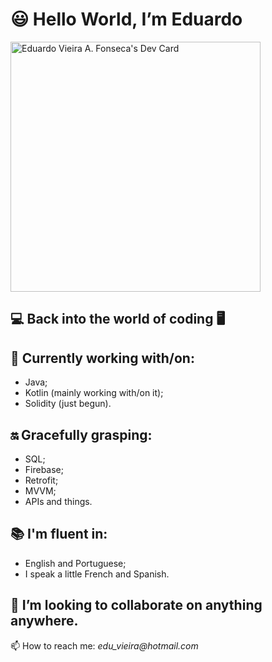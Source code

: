  # 😃 Hello World, I’m **Eduardo**  
<a href="https://app.daily.dev/eduVieiraAF"><img src="https://api.daily.dev/devcards/b7eff47c78a34652a8e6b6e1cb984b6b.png?r=ahy" width="400" alt="Eduardo Vieira A. Fonseca's Dev Card"/></a>

 ## 💻 Back into the world of coding 🖥
 
 ## 🌱 Currently working with/on: 
  - Java;
 - Kotlin (mainly working with/on it);
 - Solidity (just begun).
  
  ## 🔛 Gracefully grasping:
   - SQL;
   - Firebase;
   - Retrofit;
   - MVVM;
   - APIs and things.
 
 ## 📚 I'm fluent in:
- English and Portuguese;
- I speak a little French and Spanish.

## 🧩 I’m looking to collaborate on anything anywhere.

📫 How to reach me: _edu_vieira@hotmail.com_

<!---
eduVieiraAF/eduVieiraAF is a ✨ special ✨ repository because its `README.md` (this file) appears on your GitHub profile.
You can click the Preview link to take a look at your changes.
--->
